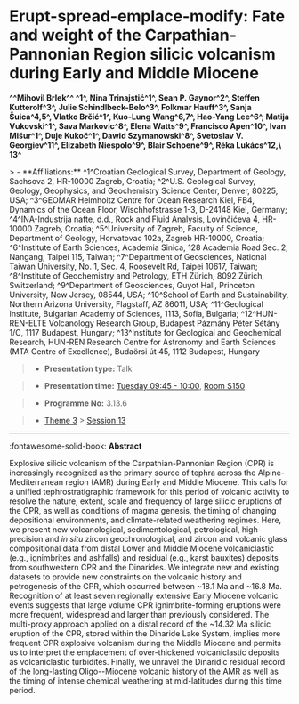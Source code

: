 # Erupt-spread-emplace-modify: Fate and weight of the Carpathian-Pannonian Region silicic volcanism during Early and Middle Miocene

**^^Mihovil Brlek^^ ^1^, Nina Trinajstić^1^, Sean P. Gaynor^2^, Steffen Kutterolf^3^, Julie Schindlbeck-Belo^3^, Folkmar Hauff^3^, Sanja Šuica^4,5^, Vlatko Brčić^1^, Kuo-Lung Wang^6,7^, Hao-Yang Lee^6^, Matija Vukovski^1^, Sava Markovic^8^, Elena Watts^9^, Francisco Apen^10^, Ivan Mišur^1^, Duje Kukoč^1^, Dawid Szymanowski^8^, Svetoslav V. Georgiev^11^, Elizabeth Niespolo^9^, Blair Schoene^9^, Réka Lukács^12,\ 13^**

<!-- more -->> - **Affiliations:** ^1^Croatian Geological Survey, Department of Geology, Sachsova 2, HR-10000 Zagreb, Croatia; ^2^U.S. Geological Survey, Geology, Geophysics, and Geochemistry Science Center, Denver, 80225, USA; ^3^GEOMAR Helmholtz Centre for Ocean Research Kiel, FB4, Dynamics of the Ocean Floor, Wischhofstrasse 1-3, D-24148 Kiel, Germany; ^4^INA-Industrija nafte, d.d., Rock and Fluid Analysis, Lovinčićeva 4, HR-10000 Zagreb, Croatia; ^5^University of Zagreb, Faculty of Science, Department of Geology, Horvatovac 102a, Zagreb HR-10000, Croatia; ^6^Institute of Earth Sciences, Academia Sinica, 128 Academia Road Sec. 2, Nangang, Taipei 115, Taiwan; ^7^Department of Geosciences, National Taiwan University, No. 1, Sec. 4, Roosevelt Rd, Taipei 10617, Taiwan; ^8^Institute of Geochemistry and Petrology, ETH Zürich, 8092 Zürich, Switzerland; ^9^Department of Geosciences, Guyot Hall, Princeton University, New Jersey, 08544, USA; ^10^School of Earth and Sustainability, Northern Arizona University, Flagstaff, AZ 86011, USA; ^11^Geological Institute, Bulgarian Academy of Sciences, 1113, Sofia, Bulgaria; ^12^HUN-REN-ELTE Volcanology Research Group, Budapest Pázmány Péter Sétány 1/C, 1117 Budapest, Hungary; ^13^Institute for Geological and Geochemical Research, HUN-REN Research Centre for Astronomy and Earth Sciences (MTA Centre of Excellence), Budaörsi út 45, 1112 Budapest, Hungary 

> - **Presentation type:** Talk

> - **Presentation time:** [Tuesday 09:45 - 10:00](../sessions_comparison.md#__tabbed_2_1), [Room S150](../maps_venue.md#__tabbed_1_2)

> - **Programme No:** 3.13.6

> - [Theme 3](../theme3.md) > [Session 13](../sessions/session-3-13.md)

--- 

:fontawesome-solid-book: **Abstract**

Explosive silicic volcanism of the Carpathian-Pannonian Region (CPR) is increasingly recognized as the primary source of tephra across the Alpine-Mediterranean region (AMR) during Early and Middle Miocene. This calls for a unified tephrostratigraphic framework for this period of volcanic activity to resolve the nature, extent, scale and frequency of large silicic eruptions of the CPR, as well as conditions of magma genesis, the timing of changing depositional environments, and climate-related weathering regimes.
Here, we present new volcanological, sedimentological, petrological, high-precision and *in situ* zircon geochronological, and zircon and volcanic glass compositional data from distal Lower and Middle Miocene volcaniclastic (e.g., ignimbrites and ashfalls) and residual (e.g., karst bauxites) deposits from southwestern CPR and the Dinarides. We integrate new and existing datasets to provide new constraints on the volcanic history and petrogenesis of the CPR, which occurred between ~18.1 Ma and ~16.8 Ma. Recognition of at least seven regionally extensive Early Miocene volcanic events suggests that large volume CPR ignimbrite-forming eruptions were more frequent, widespread and larger than previously considered. The multi-proxy approach applied on a distal record of the ~14.32 Ma silicic eruption of the CPR, stored within the Dinaride Lake System, implies more frequent CPR explosive volcanism during the Middle Miocene and permits us to interpret the emplacement of over-thickened volcaniclastic deposits as volcaniclastic turbidites. Finally, we unravel the Dinaridic residual record of the long-lasting Oligo--Miocene volcanic history of the AMR as well as the timing of intense chemical weathering at mid-latitudes during this time period.

